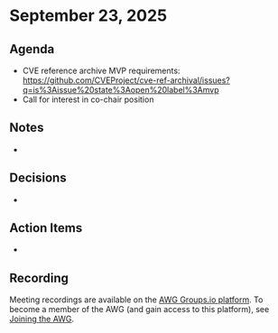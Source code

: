 # September 23, 2025

## Agenda

* CVE reference archive MVP requirements: https://github.com/CVEProject/cve-ref-archival/issues?q=is%3Aissue%20state%3Aopen%20label%3Amvp
* Call for interest in co-chair position

## Notes

*

## Decisions

*

## Action Items

*

## Recording

Meeting recordings are available on the [AWG Groups.io platform](https://cve-cwe-programs.groups.io/g/AWG/files/MeetingRecordings).
To become a member of the AWG (and gain access to this platform), see [Joining the AWG](https://github.com/CVEProject/automation-working-group?tab=readme-ov-file#joining-the-awg).

